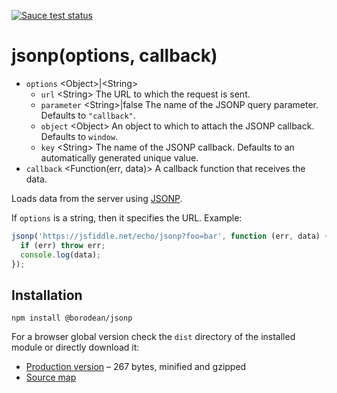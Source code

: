 [![Sauce test status][sauce-matrix]][sauce]

# jsonp(options, callback)

- `options` &lt;Object&gt;|&lt;String&gt;
  - `url` &lt;String&gt; The URL to which the request is sent.
  - `parameter` &lt;String&gt;|false The name of the JSONP query parameter. Defaults to `"callback"`.
  - `object` &lt;Object&gt; An object to which to attach the JSONP callback. Defaults to `window`.
  - `key` &lt;String&gt; The name of the JSONP callback. Defaults to an automatically generated unique value.
- `callback` &lt;Function(err, data)&gt; A callback function that receives the data.

Loads data from the server using [JSONP][jsonp].

If `options` is a string, then it specifies the URL. Example:

```js
jsonp('https://jsfiddle.net/echo/jsonp?foo=bar', function (err, data) {
  if (err) throw err;
  console.log(data);
});
```

## Installation

```
npm install @borodean/jsonp
```

For a browser global version check the `dist` directory of the installed module or directly download it:

- [Production version][dl] – 267 bytes, minified and gzipped
- [Source map][dl-map]

[dl]: https://github.com/borodean/jsonp/releases/download/1.2.0/jsonp-1.2.0.min.js
[dl-map]: https://github.com/borodean/jsonp/releases/download/1.2.0/jsonp-1.2.0.min.js.map
[jsonp]: http://bob.ippoli.to/archives/2005/12/05/remote-json-jsonp/
[sauce]: https://saucelabs.com/u/borodean-jsonp
[sauce-matrix]: https://saucelabs.com/browser-matrix/borodean-jsonp.svg

